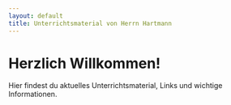 ```yaml
---
layout: default
title: Unterrichtsmaterial von Herrn Hartmann
---
```


# Herzlich Willkommen!

Hier findest du aktuelles Unterrichtsmaterial, Links und wichtige Informationen. 



